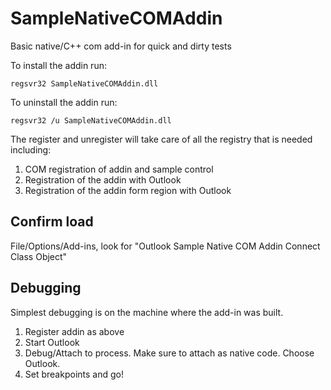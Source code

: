 # SampleNativeCOMAddin
Basic native/C++ com add-in for quick and dirty tests

To install the addin run:
``` batch
regsvr32 SampleNativeCOMAddin.dll
```

To uninstall the addin run:
``` batch
regsvr32 /u SampleNativeCOMAddin.dll
```

The register and unregister will take care of all the registry that is needed including:
1) COM registration of addin and sample control
2) Registration of the addin with Outlook
3) Registration of the addin form region with Outlook

## Confirm load
File/Options/Add-ins, look for "Outlook Sample Native COM Addin Connect Class Object"

## Debugging
Simplest debugging is on the machine where the add-in was built.
1) Register addin as above
2) Start Outlook
3) Debug/Attach to process. Make sure to attach as native code. Choose Outlook.
4) Set breakpoints and go!
